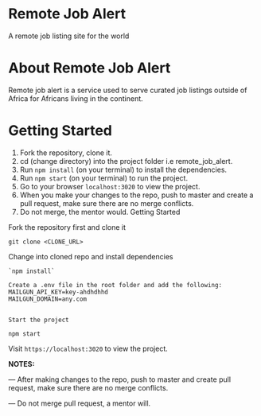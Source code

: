 # Remote Job Alert

A remote job listing site for the world

# About Remote Job Alert

Remote job alert is a service used to serve curated job listings outside of Africa for Africans living in the continent.

# Getting Started

1. Fork the repository, clone it.
2. cd (change directory) into the project folder i.e remote_job_alert.
3. Run `npm install` (on your terminal) to install the dependencies.
4. Run `npm start` (on your terminal) to run the project.
5. Go to your browser `localhost:3020` to view the project.
6. When you make your changes to the repo, push to master and create a pull request, make sure there are no merge conflicts.
7. Do not merge, the mentor would.
   Getting Started

Fork the repository first and clone it

```
git clone <CLONE_URL>
```

Change into cloned repo and install dependencies

```
`npm install`

Create a .env file in the root folder and add the following:
MAILGUN_API_KEY=key-ahdhdhhd
MAILGUN_DOMAIN=any.com
```

```

Start the project
```

`npm start`

Visit `https://localhost:3020` to view the project.

**NOTES:**

&mdash; After making changes to the repo, push to master and create pull request, make sure there are no merge conflicts.

&mdash; Do not merge pull request, a mentor will.
